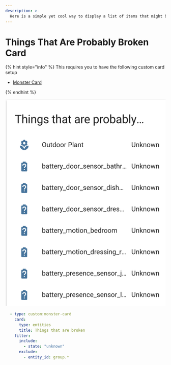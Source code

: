 ```yaml
---
description: >-
  Here is a simple yet cool way to display a list of items that might be broken in your install.
---
```


# Things That Are Probably Broken  Card

{% hint style="info" %}
This requires you to have the following custom card setup

* [Monster Card](https://github.com/ciotlosm/custom-lovelace/tree/master/monster-card)

{% endhint %}

![](../.gitbook/assets/broken-card.png)

```yaml
  - type: custom:monster-card
    card:
      type: entities
      title: Things that are broken
    filter:
      include:
        - state: "unknown"
      exclude:
        - entity_id: group.*
```

